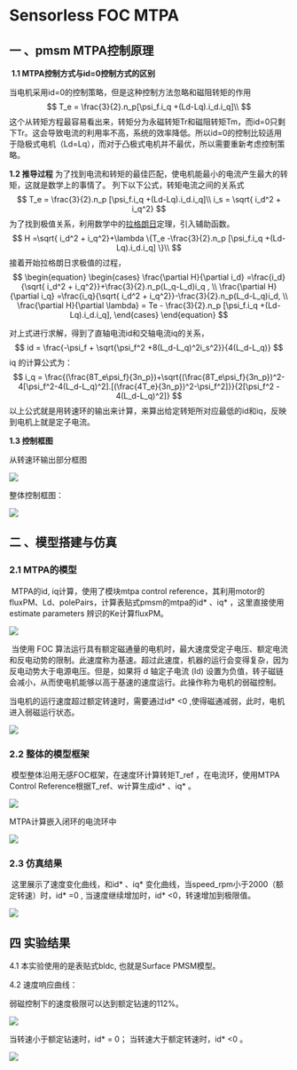 # Sensorless FOC MTPA

## 一 、pmsm MTPA控制原理

​       **1.1 MTPA控制方式与id=0控制方式的区别**

当电机采用id=0的控制策略，但是这种控制方法忽略和磁阻转矩的作用
$$
T_e = \frac{3}{2}.n_p[\psi_f.i_q +(Ld-Lq).i_d.i_q]\\
$$
这个从转矩方程最容易看出来，转矩分为永磁转矩Tr和磁阻转矩Tm，而id=0只剩下Tr。这会导致电流的利用率不高，系统的效率降低。所以id=0的控制比较适用于隐极式电机（Ld=Lq），而对于凸极式电机并不最优，所以需要重新考虑控制策略。

**1.2 推导过程**
为了找到电流和转矩的最佳匹配，使电机能最小的电流产生最大的转矩，这就是数学上的事情了。
列下以下公式，转矩电流之间的关系式
$$
T_e = \frac{3}{2}.n_p [\psi_f.i_q +(Ld-Lq).i_d.i_q]\\
i_s = \sqrt{ i_d^2 + i_q^2}
$$
为了找到极值关系，利用数学中的[拉格朗日](https://so.csdn.net/so/search?q=拉格朗日&spm=1001.2101.3001.7020)定理，引入辅助函数。
$$
H =\sqrt{ i_d^2 + i_q^2}+\lambda \{T_e -\frac{3}{2}.n_p [\psi_f.i_q +(Ld-Lq).i_d.i_q] \}\\
$$
接着开始拉格朗日求极值的过程，
$$
\begin{equation}
    \begin{cases}
    \frac{\partial H}{\partial i_d} =\frac{i_d}{\sqrt{ i_d^2 + i_q^2}}+\frac{3}{2}.n_p(L_q-L_d)i_q , \\
    \frac{\partial H}{\partial i_q} =\frac{i_q}{\sqrt{ i_d^2 + i_q^2}}-\frac{3}{2}.n_p(L_d-L_q)i_d, \\
    \frac{\partial H}{\partial \lambda} = Te - \frac{3}{2}.n_p [\psi_f.i_q +(Ld-Lq).i_d.i_q], 
    \end{cases}
\end{equation}
$$


对上式进行求解，得到了直轴电流id和交轴电流iq的关系，
$$
id = \frac{-\psi_f + \sqrt{\psi_f^2 +8(L_d-L_q)^2i_s^2}}{4(L_d-L_q)}
$$
iq 的计算公式为：
$$
i_q = \frac{(\frac{8T_e\psi_f}{3n_p})+\sqrt{(\frac{8T_e\psi_f}{3n_p})^2-4[\psi_f^2-4(L_d-L_q)^2].[(\frac{4T_e}{3n_p})^2-\psi_f^2]}}{2[\psi_f^2 - 4(L_d-L_q)^2]}
$$
以上公式就是用转速环的输出来计算，来算出给定转矩所对应最低的id和iq，反映到电机上就是定子电流。

**1.3 控制框图**

从转速环输出部分框图

![](./assets/d/MTPA_frame_Idq_03.png)

整体控制框图：

![](./assets/d/alg_loop_frame_04.png)



## 二 、模型搭建与仿真

### 2.1 MTPA的模型

​        MTPA的id, iq计算，使用了模块mtpa control reference，其利用motor的fluxPM、Ld、polePairs，计算表贴式pmsm的mtpa的id\* 、iq\* ，这里直接使用estimate parameters 辨识的Ke计算fluxPM。

![](./assets/d/mtpa_part_idq_cal_04.png)



​           当使用 FOC 算法运行具有额定磁通量的电机时，最大速度受定子电压、额定电流和反电动势的限制。此速度称为基速。超过此速度，机器的运行会变得复杂，因为反电动势大于电源电压。但是，如果将 d 轴定子电流 (Id) 设置为负值，转子磁链会减小，从而使电机能够以高于基速的速度运行。此操作称为电机的弱磁控制。

当电机的运行速度超过额定转速时，需要通过id\* <0 ,使得磁通减弱，此时，电机进入弱磁运行状态。

![](./assets/d/weak_magnetic_curv_04.png)



### 2.2 整体的模型框架



​         模型整体沿用无感FOC框架，在速度环计算转矩T_ref ，在电流环，使用MTPA Control Reference根据T_ref、w计算生成id\* 、iq\* 。

![](./assets/d/MTPA_Sensorless_FOC_model_04.png)

MTPA计算嵌入闭环的电流环中

![](./assets/d/MTPA_FOC_PART_04.png)

### 2.3 仿真结果

​        这里展示了速度变化曲线，和id\* 、iq\* 变化曲线，当speed_rpm小于2000（额定转速）时，id\* =0 , 当速度继续增加时，id\* <0，转速增加到极限值。

![](./assets/d/speed_idq_mtpa_04.png)

## 四 实验结果

  4.1 本实验使用的是表贴式bldc, 也就是Surface PMSM模型。



4.2 速度响应曲线：

弱磁控制下的速度极限可以达到额定钻速的112%。

![](./assets/d/speed_mtpa_response_04.png)

当转速小于额定钻速时，id\* = 0； 当转速大于额定转速时，id\* <0 。

![](./assets/d/id_weak_plot_04.png)





